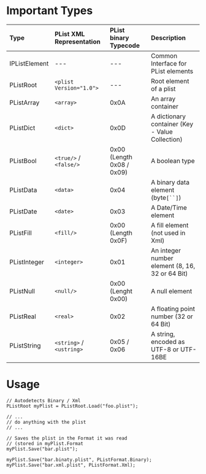 # Important Types #

| **Type** | **PList XML Representation** | **PList binary Typecode** | **Description** |
|:---------|:-----------------------------|:--------------------------|:----------------|
| IPListElement | ---                          | ---                       | Common Interface for PList elements |
| PListRoot | `<plist Version="1.0">`      | ---                       | Root element of a plist |
| PListArray | `<array>`                    | 0x0A                      | An array container |
| PListDict | `<dict>`                     | 0x0D                      | A dictionary container (Key - Value Collection)|
| PListBool | `<true/>` / `<false/>`       | 0x00 (Length 0x08 / 0x09) | A boolean type  |
| PListData | `<data>`                     | 0x04                      | A binary data element (byte`[``]`) |
| PListDate | `<date>`                     | 0x03                      | A Date/Time element |
| PListFill | `<fill/>`                    | 0x00 (Length 0x0F)        | A fill element (not used in Xml) |
| PListInteger | `<integer>`                  | 0x01                      | An integer number element (8, 16, 32 or 64 Bit) |
| PListNull | `<null/>`                    | 0x00 (Lenght 0x00)        | A null element  |
| PListReal | `<real>`                     | 0x02                      | A floating point number (32 or 64 Bit) |
| PListString | `<string>` / `<ustring>`     | 0x05 / 0x06               | A string, encoded as UTF-8 or UTF-16BE |



# Usage #

```
// Autodetects Binary / Xml
PListRoot myPlist = PListRoot.Load("foo.plist");

// ...
// do anything with the plist
// ...

// Saves the plist in the Format it was read 
// (stored in myPlist.Format
myPlist.Save("bar.plist"); 

myPlist.Save("bar.binaty.plist", PListFormat.Binary);
myPlist.Save("bar.xml.plist", PListFormat.Xml);
```